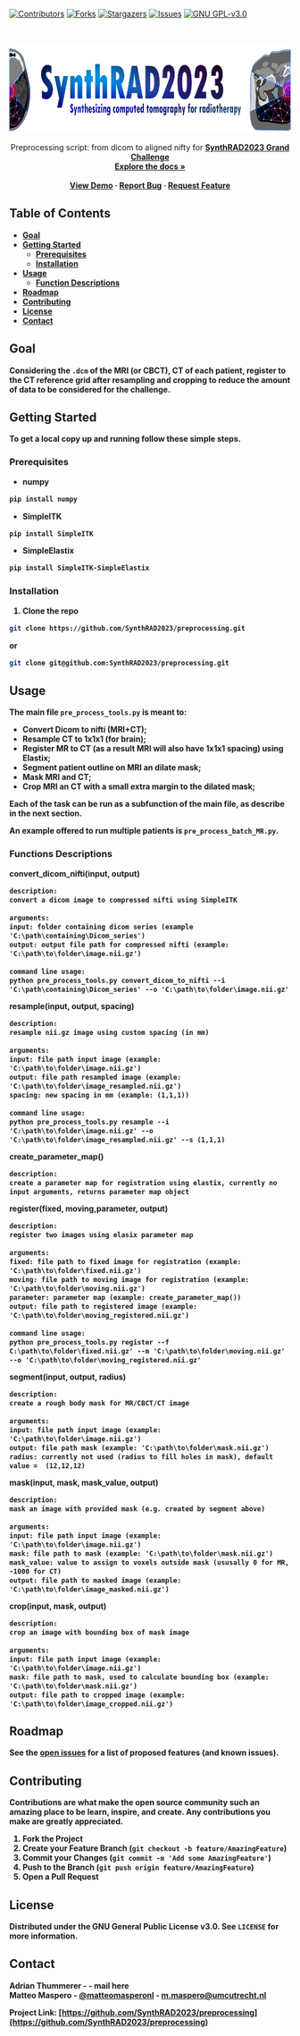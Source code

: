 <!-- PROJECT SHIELDS -->
<!--
*** I'm using markdown "reference style" links for readability.
*** Reference links are enclosed in brackets [ ] instead of parentheses ( ).
*** See the bottom of this document for the declaration of the reference variables
*** for contributors-url, forks-url, etc. This is an optional, concise syntax you may use.
*** https://www.markdownguide.org/basic-syntax/#reference-style-links
-->
[![Contributors][contributors-shield]][contributors-url]
[![Forks][forks-shield]][forks-url]
[![Stargazers][stars-shield]][stars-url]
[![Issues][issues-shield]][issues-url]
[![GNU GPL-v3.0][license-shield]][license-url]


<!-- PROJECT LOGO -->
<br />
<p align="center">
  <a href="https://synthrad2023.grand-challenge.org/">
    <img src="./SynthRAD_banner.png" alt="Logo" width="770" height="160">
  </a>


  <p align="center">
    Preprocessing script: from dicom to aligned nifty for 
<a href="https://synthrad2023.grand-challenge.org/"><strong>SynthRAD2023 Grand Challenge
  <br />
    <a href="https://github.com/SynthRAD2023/preprocessing"><strong>Explore the docs »</strong></a>
    <br />
    <br />
    <a href="https://github.com/SynthRAD2023/preprocessing">View Demo</a>
    ·
    <a href="https://github.com/SynthRAD2023/preprocessing/issues">Report Bug</a>
    ·
    <a href="https://github.com/SynthRAD2023/preprocessing/issues">Request Feature</a>
  </p>
</p>

<!-- TABLE OF CONTENTS -->
## Table of Contents

* [Goal](#goal)
* [Getting Started](#getting-started)
  * [Prerequisites](#prerequisites)
  * [Installation](#installation)
* [Usage](#usage)
  * [Function Descriptions](#functions-descriptions)
* [Roadmap](#roadmap)
* [Contributing](#contributing)
* [License](#license)
* [Contact](#contact)
<!--
* [Acknowledgements](#acknowledgements)
-->


<!-- ABOUT THE PROJECT -->
## Goal

Considering the ``.dcm`` of the MRI (or CBCT), CT of each patient, register to the CT reference grid
after resampling and cropping to reduce the amount of data to be considered for the challenge.


<!-- GETTING STARTED -->
## Getting Started

To get a local copy up and running follow these simple steps.

### Prerequisites

* numpy
```sh
pip install numpy
```
* SimpleITK 
```sh
pip install SimpleITK
```
* SimpleElastix 
```sh
pip install SimpleITK-SimpleElastix
```

### Installation

1. Clone the repo
```sh
git clone https://github.com/SynthRAD2023/preprocessing.git
```
or
```sh
git clone git@github.com:SynthRAD2023/preprocessing.git
```

<!-- USAGE EXAMPLES -->

## Usage

The main file ``pre_process_tools.py`` is meant to:
* Convert Dicom to nifti (MRI+CT);
* Resample CT to 1x1x1 (for brain);
* Register MR to CT (as a result MRI will also have 1x1x1 spacing) using Elastix;
* Segment patient outline on MRI an dilate mask;
* Mask MRI and CT;
* Crop MRI an CT with a small extra margin to the dilated mask;

Each of the task can be run as a subfunction of the main file, as describe in the next section.

An example offered to run multiple patients is  ``pre_process_batch_MR.py``.

### Functions Descriptions

**convert_dicom_nifti(input, output)**

	description:
	convert a dicom image to compressed nifti using SimpleITK
	
	arguments:
	input: folder containing dicom series (example 'C:\path\containing\Dicom_series')
	output: output file path for compressed nifti (example: 'C:\path\to\folder\image.nii.gz')

	command line usage:
	python pre_process_tools.py convert_dicom_to_nifti --i 'C:\path\containing\Dicom_series' --o 'C:\path\to\folder\image.nii.gz'


**resample(input, output, spacing)**

	description:
	resample nii.gz image using custom spacing (in mm)

	arguments:
	input: file path input image (example: 'C:\path\to\folder\image.nii.gz')
	output: file path resampled image (example: 'C:\path\to\folder\image_resampled.nii.gz')
	spacing: new spacing in mm (example: (1,1,1))

	command line usage:
	python pre_process_tools.py resample --i 'C:\path\to\folder\image.nii.gz' --o 'C:\path\to\folder\image_resampled.nii.gz' --s (1,1,1)


**create_parameter_map()**
	
	description:
	create a parameter map for registration using elastix, currently no input arguments, returns parameter map object


**register(fixed, moving,parameter, output)**
	
	description:
	register two images using elasix parameter map

	arguments:
	fixed: file path to fixed image for registration (example: 'C:\path\to\folder\fixed.nii.gz')
	moving: file path to moving image for registration (example: 'C:\path\to\folder\moving.nii.gz')
	parameter: parameter map (example: create_parameter_map())
	output: file path to registered image (example: 'C:\path\to\folder\moving_registered.nii.gz')

	command line usage:
	python pre_process_tools.py register --f C:\path\to\folder\fixed.nii.gz' --m 'C:\path\to\folder\moving.nii.gz' --o 'C:\path\to\folder\moving_registered.nii.gz'


**segment(input, output, radius)**
	
	description:
	create a rough body mask for MR/CBCT/CT image

	arguments:
	input: file path input image (example: 'C:\path\to\folder\image.nii.gz')
	output: file path mask (example: 'C:\path\to\folder\mask.nii.gz')
	radius: currently not used (radius to fill holes in mask), default value =  (12,12,12)
	

**mask(input, mask, mask_value, output)**

	description:
	mask an image with provided mask (e.g. created by segment above)

	arguments:
	input: file path input image (example: 'C:\path\to\folder\image.nii.gz')
	mask: file path to mask (example: 'C:\path\to\folder\mask.nii.gz')
	mask_value: value to assign to voxels outside mask (ususally 0 for MR, -1000 for CT)
	output: file path to masked image (example: 'C:\path\to\folder\image_masked.nii.gz')


**crop(input, mask, output)**

	description:
	crop an image with bounding box of mask image

	arguments:
	input: file path input image (example: 'C:\path\to\folder\image.nii.gz')
	mask: file path to mask, used to calculate bounding box (example: 'C:\path\to\folder\mask.nii.gz')
	output: file path to cropped image (example: 'C:\path\to\folder\image_cropped.nii.gz')


<!-- ROADMAP -->
## Roadmap

See the [open issues](https://github.com/SynthRAD2023/preprocessing/issues) for a list of proposed features (and known issues).

<!-- CONTRIBUTING -->
## Contributing

Contributions are what make the open source community such an amazing place to be learn, inspire, and create. Any contributions you make are **greatly appreciated**.

1. Fork the Project
2. Create your Feature Branch (`git checkout -b feature/AmazingFeature`)
3. Commit your Changes (`git commit -m 'Add some AmazingFeature'`)
4. Push to the Branch (`git push origin feature/AmazingFeature`)
5. Open a Pull Request

<!-- LICENSE -->
## License

Distributed under the GNU General Public License v3.0. See `LICENSE` for more information.

<!-- CONTACT -->
## Contact

Adrian Thummerer - - mail here  
Matteo Maspero - [@matteomasperonl](https://twitter.com/matteomasperonl) - m.maspero@umcutrecht.nl

Project Link: [https://github.com/SynthRAD2023/preprocessing](https://github.com/SynthRAD2023/preprocessing)


<!-- ACKNOWLEDGEMENTS 
## Acknowledgements

* []()
* []()
* []()
-->

<!-- MARKDOWN LINKS & IMAGES -->
<!-- https://www.markdownguide.org/basic-syntax/
#reference-style-links -->
[contributors-shield]: https://img.shields.io/github/contributors/SynthRAD2023/repo.svg?style=flat-square
[contributors-url]: https://github.com/SynthRAD2023/repo/graphs/contributors
[forks-shield]: https://img.shields.io/github/forks/SynthRAD2023/repo.svg?style=flat-square
[forks-url]: https://github.com/SynthRAD2023/repo/network/members
[stars-shield]: https://img.shields.io/github/stars/SynthRAD2023/repo.svg?style=flat-square
[stars-url]: https://github.com/SynthRAD2023/repo/stargazers
[issues-shield]: https://img.shields.io/github/issues/SynthRAD2023/repo.svg?style=flat-square
[issues-url]: https://github.com/SynthRAD2023/repo/issues
[license-shield]: https://img.shields.io/github/license/SynthRAD2023/repo.svg?style=flat-square
[license-url]: https://github.com/SynthRAD2023/repo/blob/master/LICENSE.txt
